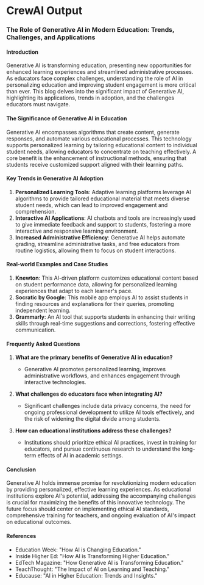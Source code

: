 # CrewAI Output

### The Role of Generative AI in Modern Education: Trends, Challenges, and Applications

#### Introduction
Generative AI is transforming education, presenting new opportunities for enhanced learning experiences and streamlined administrative processes. As educators face complex challenges, understanding the role of AI in personalizing education and improving student engagement is more critical than ever. This blog delves into the significant impact of Generative AI, highlighting its applications, trends in adoption, and the challenges educators must navigate.

#### The Significance of Generative AI in Education
Generative AI encompasses algorithms that create content, generate responses, and automate various educational processes. This technology supports personalized learning by tailoring educational content to individual student needs, allowing educators to concentrate on teaching effectively. A core benefit is the enhancement of instructional methods, ensuring that students receive customized support aligned with their learning paths.

#### Key Trends in Generative AI Adoption
1. **Personalized Learning Tools**: Adaptive learning platforms leverage AI algorithms to provide tailored educational material that meets diverse student needs, which can lead to improved engagement and comprehension.
2. **Interactive AI Applications**: AI chatbots and tools are increasingly used to give immediate feedback and support to students, fostering a more interactive and responsive learning environment.
3. **Increased Administrative Efficiency**: Generative AI helps automate grading, streamline administrative tasks, and free educators from routine logistics, allowing them to focus on student interactions.

#### Real-world Examples and Case Studies
1. **Knewton**: This AI-driven platform customizes educational content based on student performance data, allowing for personalized learning experiences that adapt to each learner's pace.
2. **Socratic by Google**: This mobile app employs AI to assist students in finding resources and explanations for their queries, promoting independent learning.
3. **Grammarly**: An AI tool that supports students in enhancing their writing skills through real-time suggestions and corrections, fostering effective communication.

#### Frequently Asked Questions
1. **What are the primary benefits of Generative AI in education?**
   - Generative AI promotes personalized learning, improves administrative workflows, and enhances engagement through interactive technologies.

2. **What challenges do educators face when integrating AI?**
   - Significant challenges include data privacy concerns, the need for ongoing professional development to utilize AI tools effectively, and the risk of widening the digital divide among students.

3. **How can educational institutions address these challenges?**
   - Institutions should prioritize ethical AI practices, invest in training for educators, and pursue continuous research to understand the long-term effects of AI in academic settings.

#### Conclusion
Generative AI holds immense promise for revolutionizing modern education by providing personalized, effective learning experiences. As educational institutions explore AI's potential, addressing the accompanying challenges is crucial for maximizing the benefits of this innovative technology. The future focus should center on implementing ethical AI standards, comprehensive training for teachers, and ongoing evaluation of AI's impact on educational outcomes.

#### References
- Education Week: "How AI is Changing Education."
- Inside Higher Ed: "How AI is Transforming Higher Education."
- EdTech Magazine: "How Generative AI is Transforming Education."
- TeachThought: "The Impact of AI on Learning and Teaching."
- Educause: "AI in Higher Education: Trends and Insights."
```